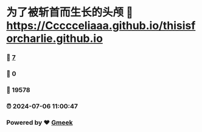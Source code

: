 # 为了被斩首而生长的头颅 :link: https://Ccccceliaaa.github.io/thisisforcharlie.github.io 
### :page_facing_up: [7](https://Ccccceliaaa.github.io/thisisforcharlie.github.io/tag.html) 
### :speech_balloon: 0 
### :hibiscus: 19578 
### :alarm_clock: 2024-07-06 11:00:47 
### Powered by :heart: [Gmeek](https://github.com/Meekdai/Gmeek)

